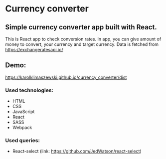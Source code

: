 # Currency converter

## Simple currency converter app built with React.

   This is React app to check conversion rates. In app, you can give amount of money to convert, your currency and target currency. Data is fetched from 
   https://exchangeratesapi.io/

## Demo:
https://karolklimaszewski.github.io/currency_converter/dist

### Used technologies:
- HTML
- CSS
- JavaScript
- React
- SASS
- Webpack

### Used queries: 
- React-select (link: https://github.com/JedWatson/react-select)

